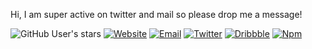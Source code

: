 Hi, I am super active on twitter and mail so please drop me a message!  

![GitHub User's stars](https://img.shields.io/github/stars/surajmandalcell?logo=github)
[![Website](https://img.shields.io/badge/website-004187?logo=About.me&logoColor=white)](https://surajmandal.in)
[![Email](https://img.shields.io/badge/email-788cb6?logo=About.me&logoColor=white)](https://surajmandalcell@gmail.com)
[![Twitter](https://img.shields.io/badge/Twitter-1DA1F2?logo=twitter&logoColor=white)](https://twitter.com/surajmandalcell)
[![Dribbble](https://img.shields.io/badge/Dribbble-EA4C89?logo=dribbble&logoColor=white)](https://dribbble.com/surajmandalcell)
[![Npm](https://img.shields.io/badge/npm-CB3837?logo=npm&logoColor=white)](https://www.npmjs.com/~surajmandalcell)

